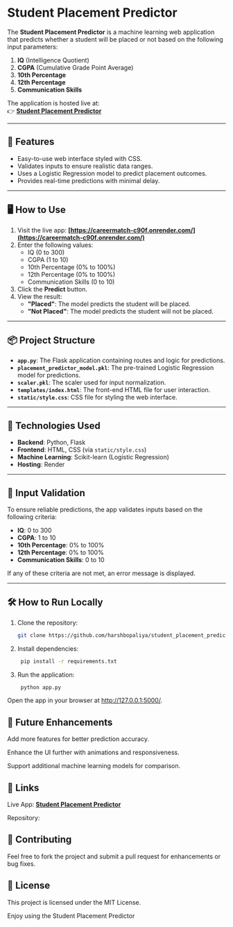# Student Placement Predictor

The **Student Placement Predictor** is a machine learning web application that predicts whether a student will be placed or not based on the following input parameters:

1. **IQ** (Intelligence Quotient)  
2. **CGPA** (Cumulative Grade Point Average)  
3. **10th Percentage**  
4. **12th Percentage**  
5. **Communication Skills**

The application is hosted live at:  
👉 **[Student Placement Predictor](https://careermatch-c90f.onrender.com/)**

---

## 🚀 Features

- Easy-to-use web interface styled with CSS.  
- Validates inputs to ensure realistic data ranges.  
- Uses a Logistic Regression model to predict placement outcomes.  
- Provides real-time predictions with minimal delay.  

---

## 🖥️ How to Use

1. Visit the live app: **[https://careermatch-c90f.onrender.com/](https://careermatch-c90f.onrender.com/)**  
2. Enter the following values:
   - IQ (0 to 300)
   - CGPA (1 to 10)
   - 10th Percentage (0% to 100%)
   - 12th Percentage (0% to 100%)
   - Communication Skills (0 to 10)
3. Click the **Predict** button.
4. View the result:
   - **"Placed"**: The model predicts the student will be placed.
   - **"Not Placed"**: The model predicts the student will not be placed.

---

## 📦 Project Structure

- **`app.py`**: The Flask application containing routes and logic for predictions.  
- **`placement_predictor_model.pkl`**: The pre-trained Logistic Regression model for predictions.  
- **`scaler.pkl`**: The scaler used for input normalization.  
- **`templates/index.html`**: The front-end HTML file for user interaction.  
- **`static/style.css`**: CSS file for styling the web interface.  

---

## 🔧 Technologies Used

- **Backend**: Python, Flask  
- **Frontend**: HTML, CSS (via `static/style.css`)  
- **Machine Learning**: Scikit-learn (Logistic Regression)  
- **Hosting**: Render  

---

## 📘 Input Validation

To ensure reliable predictions, the app validates inputs based on the following criteria:

- **IQ**: 0 to 300  
- **CGPA**: 1 to 10  
- **10th Percentage**: 0% to 100%  
- **12th Percentage**: 0% to 100%  
- **Communication Skills**: 0 to 10  

If any of these criteria are not met, an error message is displayed.

---

## 🛠️ How to Run Locally

1. Clone the repository:  
   ```bash
   git clone https://github.com/harshbopaliya/student_placement_predictor.git

2. Install dependencies:
   ```bash
    pip install -r requirements.txt
   
3. Run the application:
   ```bash
    python app.py

Open the app in your browser at http://127.0.0.1:5000/.

## 🌟 Future Enhancements

Add more features for better prediction accuracy.

Enhance the UI further with animations and responsiveness.

Support additional machine learning models for comparison.

## 🪇️ Links

Live App: **[Student Placement Predictor](https://careermatch-c90f.onrender.com/)**

Repository: 

## 🧥 Contributing

Feel free to fork the project and submit a pull request for enhancements or bug fixes.

## 📄 License

This project is licensed under the MIT License.

Enjoy using the Student Placement Predictor
